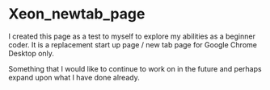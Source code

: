 # Xeon_newtab_page
I created this page as a test to myself to explore my abilities as a beginner coder.
It is a replacement start up page / new tab page for Google Chrome Desktop only.

Something that I would like to continue to work on in the future and perhaps expand upon what I have done already.
